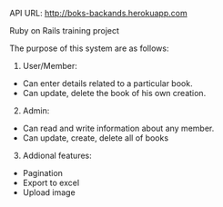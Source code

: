 API URL: http://boks-backands.herokuapp.com

Ruby on Rails training project

The purpose of this system are as follows:
1. User/Member:
 - Can enter details related to a particular book.
 - Can update, delete the book of his own creation.
2. Admin: 
 - Can read and write information about any member.
 - Can update, create, delete all of books
3. Addional features:
 - Pagination
 - Export to excel
 - Upload image
